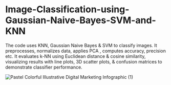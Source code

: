 # Image-Classification-using-Gaussian-Naive-Bayes-SVM-and-KNN
The code uses KNN, Gaussian Naive Bayes &amp; SVM to classify images. It preprocesses, normalizes data, applies PCA , computes accuracy, precision etc. It evaluates k-NN using Euclidean distance &amp; cosine similarity, visualizing results with line plots, 3D scatter plots, &amp; confusion matrices to demonstrate classifier performance.

![Pastel Colorful Illustrative Digital Marketing Infographic (1)](https://github.com/areeba0/Image-Classification-using-Gaussian-Naive-Bayes-SVM-and-KNN/assets/136759791/0df34083-035f-48e9-8f82-ff0525f8b456)

